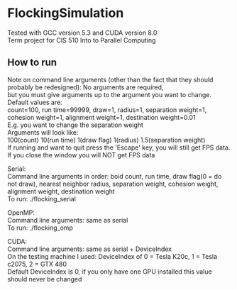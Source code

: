 # FlockingSimulation
Tested with GCC version 5.3 and CUDA version 8.0  
Term project for CIS 510 Into to Parallel Computing

## How to run
Note on command line arguments (other than the fact that they should probably be redesigned): No arguments are required,   
but you must give arguments up to the argument you want to change.  
Default values are:   
count=100, run time=99999, draw=1, radius=1, separation weight=1, cohesion weight=1, alignment weight=1, destination weight=0.01   
E.g. you want to change the separation weight  
Arguments will look like:   
100(count) 10(run time) 1(draw flag) 1(radius) 1.5(separation weight)  
If running and want to quit press the 'Escape' key, you will still get FPS data.   
If you close the window you will NOT get FPS data  


Serial:  
Command line arguments in order: boid count, run time, draw flag(0 = do not draw), nearest neighbor radius, separation weight, cohesion weight, alignment weight, destination weight  
To run: ./flocking_serial


OpenMP:  
Command line arguments: same as serial  
To run: ./flocking_omp


CUDA:  
Command line arguments: same as serial + DeviceIndex   
On the testing machine I used: DeviceIndex of 0 = Tesla K20c, 1 = Tesla c2075, 2 = GTX 480  
Default DeviceIndex is 0, if you only have one GPU installed this value should never be changed  

